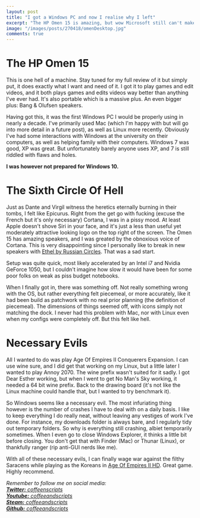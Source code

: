 ```yaml
---
layout: post
title: "I got a Windows PC and now I realise why I left"
excerpt: "The HP Omen 15 is amazing, but wow Microsoft still can't make an OS"
image: "/images/posts/270418/omenDesktop.jpg"
comments: true
---
```


# The HP Omen 15
This is one hell of a machine. Stay tuned for my full review of it but simply put, it does exactly what I want and need of it. I got it to play games and edit videos, and it both plays games and edits videos way better than anything I've ever had. It's also portable which is a massive plus. An even bigger plus: Bang & Olufsen speakers.

Having got this, it was the first Windows PC I would be properly using in nearly a decade. I've primarily used Mac (which I'm happy with but will go into more detail in a future post), as well as Linux more recently. Obviously I've had some interactions with Windows at the university on their computers, as well as helping family with their computers. Windows 7 was good, XP was great. But unfortunately barely anyone uses XP, and 7 is still riddled with flaws and holes.

**I was however not prepared for Windows 10.**

# The Sixth Circle Of Hell

Just as Dante and Virgil witness the heretics eternally burning in their tombs, I felt like Epicurus. Right from the get go with fucking (excuse the French but it's only necessary) Cortana, I was in a pissy mood. At least Apple doesn't shove Siri in your face, and it's just a less than useful yet moderately attractive looking logo on the top right of the screen. The Omen 15 has amazing speakers, and I was greated by the obnoxious voice of Cortana. This is very disappointing since I personally like to break in new speakers with [Ethel by Russian Circles](https://russiancircles.bandcamp.com/track/ethel). That was a sad start.

Setup was quite quick, most likely accelerated by an Intel i7 and Nvidia GeForce 1050, but I couldn't imagine how slow it would have been for some poor folks on weak as piss budget notebooks.

When I finally got in, there was something off. Not really something wrong with the OS, but rather everything felt piecemeal, or more accurately, like it had been build as patchwork with no real prior planning (the definition of piecemeal). The dimensions of things seemed off, with icons simply not matching the dock. I never had this problem with Mac, nor with Linux even when my configs were completely off. But this felt like hell.

# Necessary Evils

All I wanted to do was play Age Of Empires II Conquerers Expansion. I can use wine sure, and I did get that working on my Linux, but a little later I wanted to play Annoy 2070. The wine prefix wasn't suited for it sadly. I got Dear Esther working, but when I went to get No Man's Sky working, it needed a 64 bit wine prefix. Back to the drawing board (it's not like the Linux machine could handle that, but I wanted to try benchmark it).

So Windows seems like a necessary evil. The most infuriating thing however is the number of crashes I have to deal with on a daily basis. I like to keep everything I do really neat, without leaving any vestiges of work I've done. For instance, my downloads folder is always bare, and I regularly tidy out temporary folders. So why is everything still crashing, albiet temporarily sometimes. When I even go to close Windows Explorer, it thinks a little bit before closing. You don't get that with Finder (Mac) or Thunar (Linux), or thankfully ranger (rip anti-GUI nerds like me).

With all of these necessary evils, I can finally wage war against the filthy Saracens while playing as the Koreans in [Age Of Empires II HD](https://store.steampowered.com/app/221380/Age_of_Empires_II_HD/). Great game. Highly recommend.

*Remember to follow me on social media:<br/>
[**Twitter:** coffeenscripts](https://twitter.com/coffeenscripts)<br/>
[**Youtube:** coffeeandscripts](https://www.youtube.com/channel/UCdM4qTlyqK74fjghIc-Syew)<br/>
[**Steam:** coffeeandscripts](https://steamcommunity.com/id/coffeeandscripts/)<br/>
[**Github:** coffeeandscripts](https://github.com/coffeeandscripts)*